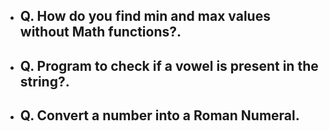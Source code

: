 - ## Q. How do you find min and max values without Math functions?.
- ## Q. Program to check if a vowel is present in the string?.
- ## Q. Convert a number into a Roman Numeral.
